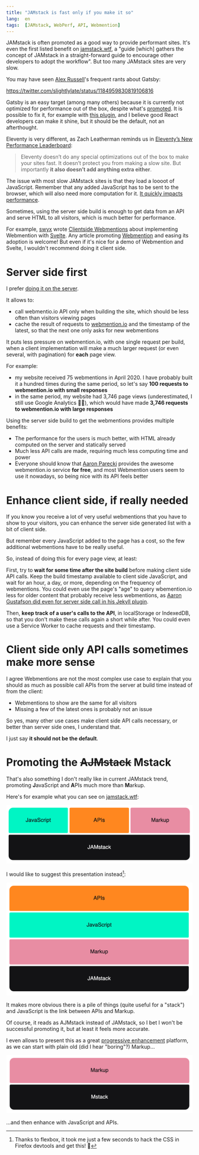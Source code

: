 ```yaml
---
title: "JAMstack is fast only if you make it so"
lang:  en
tags:  [JAMstack, WebPerf, API, Webmention]
--- 
```


JAMstack is often promoted as a good way to provide performant sites. It's even the first listed benefit on [jamstack.wtf](https://jamstack.wtf/), a "guide [which] gathers the concept of JAMstack in a straight-forward guide to encourage other developers to adopt the workflow". But too many JAMstack sites are very slow.

You may have seen [Alex Russell](https://infrequently.org/)'s frequent rants about Gatsby:

https://twitter.com/slightlylate/status/1184959830819106816

Gatsby is an easy target (among many others) because it is currently not optimized for performance out of the box, despite what's [promoted](https://store.gatsbyjs.org/product/gatsby-sticker-6-pack). It is possible to fix it, for example with [this plugin](https://www.gatsbyjs.org/packages/gatsby-plugin-no-javascript/), and I believe good React developers can make it shine, but it should be the default, not an afterthought.

Eleventy is very different, as Zach Leatherman reminds us in [Eleventy’s New Performance Leaderboard](https://www.zachleat.com/web/performance-dashboard/):

> Eleventy doesn’t do any special optimizations out of the box to make your sites fast. It doesn’t protect you from making a slow site. But importantly **it also doesn’t add anything extra either**.

The issue with most slow JAMstack sites is that they load a loooot of JavaScript. Remember that any added JavaScript has to be sent to the browser, which will also need more computation for it. [It quickly impacts performance](https://v8.dev/blog/cost-of-javascript-2019).

Sometimes, using the server side build is enough to get data from an API and serve HTML to all visitors, which is much better for performance.

For example, [swyx](https://www.swyx.io/) wrote [Clientside Webmentions](https://www.swyx.io/writing/clientside-webmentions/) about implementing Webmention with [Svelte](https://svelte.dev/). Any article promoting [Webmention](/tags/webmention/) and easing its adoption is welcome! But even if it's nice for a demo of Webmention and Svelte, I wouldn't recommend doing it client side.

# Server side first

I prefer [doing it on the server](https://nicolas-hoizey.com/articles/2017/07/27/so-long-disqus-hello-webmentions/#how-does-it-work-on-this-site).

It allows to:

- call webmentio.io API only when building the site, which should be less often than visitors viewing pages
- cache the result of requests to [webmention.io](https://webmention.io) and the timestamp of the latest, so that the next one only asks for new webmentions

It puts less pressure on webmention.io, with one single request per build, when a client implementation will make a much larger request (or even several, with pagination) for **each** page view.

For example:

- my website received 75 webmentions in April 2020. I have probably built it a hundred times during the same period, so let's say **100 requests to webmention.io with small responses**
- in the same period, my website had 3,746 page views (underestimated, I still use Google Analytics 🤷‍♂️), which would have made **3,746 requests to webmention.io with large responses**

Using the server side build to get the webmentions provides multiple benefits:

- The performance for the users is much better, with HTML already computed on the server and statically served
- Much less API calls are made, requiring much less computing time and power
- Everyone should know that [Aaron Parecki](https://aaronparecki.com/) provides the awesome webmention.io service **for free**, and most Webmention users seem to use it nowadays, so being nice with its API feels better

# Enhance client side, if really needed

If you know you receive a lot of very useful webmentions that you have to show to your visitors, you can enhance the server side generated list with a bit of client side.

But remember every JavaScript added to the page has a cost, so the few additional webmentions have to be really useful.

So, instead of doing this for every page view, at least:

First, try to **wait for some time after the site build** before making client side API calls. Keep the build timestamp available to client side JavaScript, and wait for an hour, a day, or more, depending on the frequency of webmentions. You could even use the page's "age" to query wbemention.io less for older content that probably receive less webmentions, as [Aaron Gustafson did even for server side call in his Jekyll plugin](https://aarongustafson.github.io/jekyll-webmention_io/performance-tuning).

Then, **keep track of a user's calls to the API**, in localStorage or IndexedDB, so that you don't make these calls again a short while after. You could even use a Service Worker to cache requests and their timestamp.

# Client side only API calls sometimes make more sense

I agree Webmentions are not the most complex use case to explain that you should as much as possible call APIs from the server at build time instead of from the client:

- Webmentions to show are the same for all visitors
- Missing a few of the latest ones is probably not an issue

So yes, many other use cases make client side API calls necessary, or better than server side ones, I understand that.

I just say **it should not be the default**.

# Promoting the <del>AJMstack</del> Mstack

That's also something I don't really like in current JAMstack trend, promoting **J**avaScript and **A**PIs much more than **M**arkup.

Here's for example what you can see on [jamstack.wtf](https://jamstack.wtf/):

![JAMstack layers](wtf-jamstack-layers.png)

I would like to suggest this presentation instead[^flexbox]:

[^flexbox]: Thanks to flexbox, it took me just a few seconds to hack the CSS in Firefox devtools and get this! 💪

![JAMstack layers enhanced](wtf-jamstack-layers-enhanced.png)

It makes more obvious there is a pile of things (quite useful for a "stack") and JavaScript is the link between APIs and Markup.

Of course, it reads as AJMstack instead of JAMstack, so I bet I won't be successful promoting it, but at least it feels more accurate.

I even allows to present this as a great [progressive enhancement](/tags/progressive-enhancement/) platform, as we can start with plain old (did I hear "boring"?) Markup…

![Mstack single layer](wtf-mstack.png)

…and then enhance with JavaScript and APIs.
